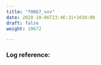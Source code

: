 ```yaml
---
title: "f0067_vvv"
date: 2020-10-06T23:46:31+1010:00
draft: false
weight: 10672

---
```


### Log reference: <no value>

```
